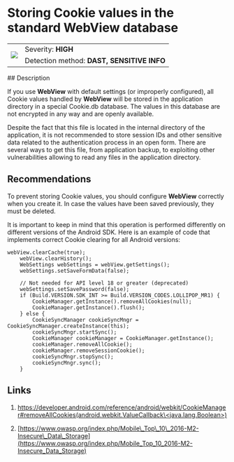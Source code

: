 # Storing Cookie values in the standard WebView database

<table class='noborder'>
    <colgroup>
      <col/>
      <col/>
    </colgroup>
    <tbody>
      <tr>
        <td rowspan="2"><img src="../../../img/defekt_vysokij.png"/></td>
        <td>Severity:<strong> HIGH</strong></td>
      </tr>
      <tr>
        <td>Detection method:<strong> DAST, SENSITIVE INFO</strong></td>
      </tr>
    </tbody>
</table>
## Description

If you use **WebView** with default settings (or improperly configured), all Cookie values handled by **WebView** will be stored in the application directory in a special Cookie.db database. The values in this database are not encrypted in any way and are openly available.

Despite the fact that this file is located in the internal directory of the application, it is not recommended to store session IDs and other sensitive data related to the authentication process in an open form. There are several ways to get this file, from application backup, to exploiting other vulnerabilities allowing to read any files in the application directory.

## Recommendations

To prevent storing Cookie values, you should configure **WebView** correctly when you create it. In case the values have been saved previously, they must be deleted.

It is important to keep in mind that this operation is performed differently on different versions of the Android SDK. Here is an example of code that implements correct Cookie clearing for all Android versions:

    webView.clearCache(true);
        webView.clearHistory();
        WebSettings webSettings = webView.getSettings();
        webSettings.setSaveFormData(false);
        
        // Not needed for API level 18 or greater (deprecated)
        webSettings.setSavePassword(false); 
        if (Build.VERSION.SDK_INT >= Build.VERSION_CODES.LOLLIPOP_MR1) {
            CookieManager.getInstance().removeAllCookies(null);
            CookieManager.getInstance().flush();
        } else {
            CookieSyncManager cookieSyncMngr = CookieSyncManager.createInstance(this);
            cookieSyncMngr.startSync();
            CookieManager cookieManager = CookieManager.getInstance();
            cookieManager.removeAllCookie();
            cookieManager.removeSessionCookie();
            cookieSyncMngr.stopSync();
            cookieSyncMngr.sync();
        }

## Links

1. [https://developer.android.com/reference/android/webkit/CookieManager#removeAllCookies(android.webkit.ValueCallback\<java.lang.Boolean>)](https://developer.android.com/reference/android/webkit/CookieManager#removeAllCookies(android.webkit.ValueCallback<java.lang.Boolean>))

2. [https://www.owasp.org/index.php/Mobile\_Top\_10\_2016-M2-Insecure\_Data\_Storage](https://www.owasp.org/index.php/Mobile_Top_10_2016-M2-Insecure_Data_Storage)
